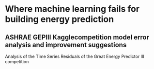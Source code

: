# Where machine learning fails for building energy prediction

## ASHRAE GEPIII Kagglecompetition model error analysis and improvement suggestions

Analysis of the Time Series Residuals of the Great Energy Predictor III competition
